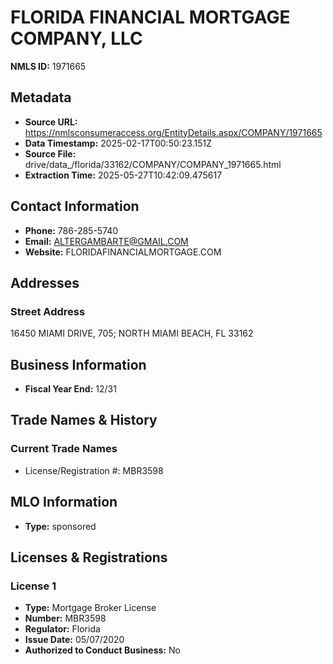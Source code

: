 # FLORIDA FINANCIAL MORTGAGE COMPANY, LLC

**NMLS ID:** 1971665

## Metadata
- **Source URL:** https://nmlsconsumeraccess.org/EntityDetails.aspx/COMPANY/1971665
- **Data Timestamp:** 2025-02-17T00:50:23.151Z
- **Source File:** drive/data_/florida/33162/COMPANY/COMPANY_1971665.html
- **Extraction Time:** 2025-05-27T10:42:09.475617

## Contact Information
- **Phone:** 786-285-5740
- **Email:** ALTERGAMBARTE@GMAIL.COM
- **Website:** FLORIDAFINANCIALMORTGAGE.COM

## Addresses
### Street Address
16450 MIAMI DRIVE, 705; NORTH MIAMI BEACH, FL 33162

## Business Information
- **Fiscal Year End:** 12/31

## Trade Names & History
### Current Trade Names
- License/Registration #: MBR3598

## MLO Information
- **Type:** sponsored

## Licenses & Registrations

### License 1
- **Type:** Mortgage Broker License
- **Number:** MBR3598
- **Regulator:** Florida
- **Issue Date:** 05/07/2020
- **Authorized to Conduct Business:** No
